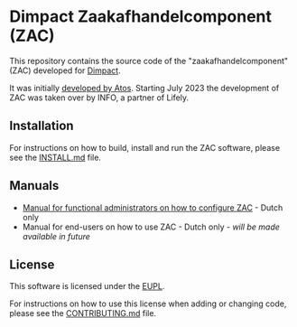 # Dimpact Zaakafhandelcomponent (ZAC)

This repository contains the source code of the "zaakafhandelcomponent" (ZAC) developed for [Dimpact](https://www.dimpact.nl/).

It was initially [developed by Atos](https://github.com/NL-AMS-LOCGOV/zaakafhandelcomponent). Starting July 2023 the development of ZAC was taken over by INFO, a partner of Lifely.

## Installation

For instructions on how to build, install and run the ZAC software, please see the [INSTALL.md](docs/INSTALL.md) file.

## Manuals

- [Manual for functional administrators on how to configure ZAC](docs/inrichting-zaakafhandelcomponent.md) - Dutch only
- Manual for end-users on how to use ZAC - Dutch only - _will be made available in future_

## License

This software is licensed under the [EUPL](LICENSE.md).

For instructions on how to use this license when adding or changing code, please see the [CONTRIBUTING.md](LICENSE.md) file.

